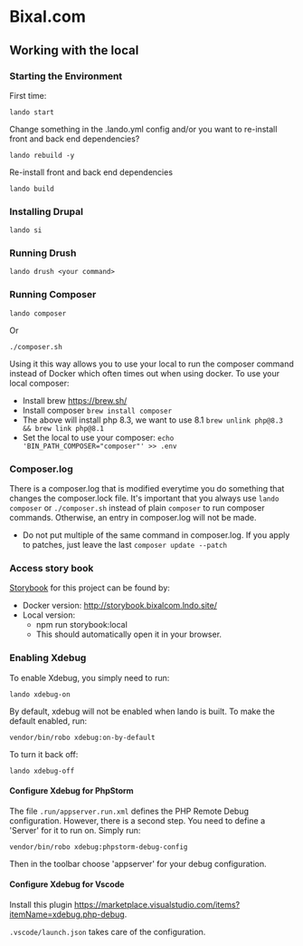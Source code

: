 # Bixal.com

## Working with the local

### Starting the Environment

First time:
```
lando start
```

Change something in the .lando.yml config and/or you want to re-install front and back end dependencies?
```
lando rebuild -y
```

Re-install front and back end dependencies
```
lando build
```

### Installing Drupal

```
lando si
```

### Running Drush

```
lando drush <your command>
```

### Running Composer

```
lando composer
```

Or

```
./composer.sh
```

Using it this way allows you to use your local to run the composer command instead of Docker which often times out when using docker. To use your local composer:

 * Install brew https://brew.sh/
 * Install composer `brew install composer`
 * The above will install php 8.3, we want to use 8.1 `brew unlink php@8.3 && brew link php@8.1`
 * Set the local to use your composer: `echo 'BIN_PATH_COMPOSER="composer"' >> .env`

### Composer.log

There is a composer.log that is modified everytime you do something that changes the composer.lock file.
It's important that you always use `lando composer` or `./composer.sh` instead of plain `composer` to run composer commands. Otherwise, an entry in composer.log will not be made.

 * Do not put multiple of the same command in composer.log. If you apply to patches, just leave the last `composer update --patch`

### Access story book

[Storybook](https://storybook.js.org/) for this project can be found by:
 * Docker version: http://storybook.bixalcom.lndo.site/
 * Local version:
   * npm run storybook:local
   * This should automatically open it in your browser.

### Enabling Xdebug

To enable Xdebug, you simply need to run:
```
lando xdebug-on
```

By default, xdebug will not be enabled when lando is built. To make the default enabled, run:

```
vendor/bin/robo xdebug:on-by-default
```

To turn it back off:
```
lando xdebug-off
```

#### Configure Xdebug for PhpStorm

The file `.run/appserver.run.xml` defines the PHP Remote Debug configuration. However, there is a second step. You need to define a 'Server' for it to run on. Simply run:

```
vendor/bin/robo xdebug:phpstorm-debug-config
```
Then in the toolbar choose 'appserver' for your debug configuration.

#### Configure Xdebug for Vscode

Install this plugin https://marketplace.visualstudio.com/items?itemName=xdebug.php-debug.

`.vscode/launch.json` takes care of the configuration.
